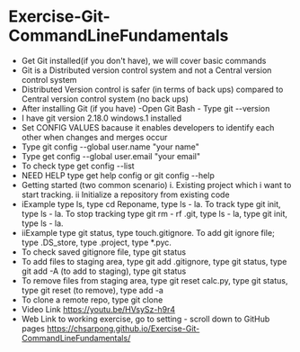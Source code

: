 # Exercise-Git-CommandLineFundamentals
+ Get Git installed(if you don't have), we will cover basic commands
+ Git is a Distributed version control system and not a Central version control system
+ Distributed Version control is safer (in terms of back ups) compared to Central version control system (no back ups)
+ After installing Git (if you have) -Open Git Bash - Type git --version
+ I have git version 2.18.0 windows.1 installed
+ Set CONFIG VALUES bacause it enables developers to identify each other when changes and merges occur
+ Type git config --global user.name "your name"
+ Type get config --global user.email "your email"
+ To check type get config --list 
+ NEED HELP type get help config or git config --help
+ Getting started (two common scenario) i. Existing project which i want to start tracking. ii Initialize a repository from existing code
+ iExample type ls, type cd Reponame, type ls - la. To track type git init, type ls - la. To stop tracking type git rm - rf .git, type ls - la, type git init, type ls - la.
+ iiExample type git status, type touch.gitignore. To add git ignore file; type .DS_store, type .project, type *.pyc. 
+ To check saved gitignore file, type git status
+ To add files to staging area, type git add .gitignore, type git status, type git add -A (to add to staging), type git status
+ To remove files  from staging area, type git reset calc.py, type git status, type git reset (to remove), type add -a
+ To clone a remote repo, type git clone <url> <where to clone> 
+ Video Link https://youtu.be/HVsySz-h9r4
+ Web Link to working exercise, go to setting - scroll down to GitHub pages  https://chsarpong.github.io/Exercise-Git-CommandLineFundamentals/
